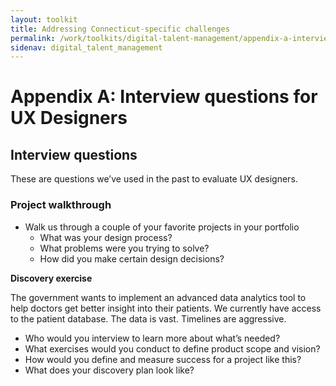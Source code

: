 ```yaml
---
layout: toolkit
title: Addressing Connecticut-specific challenges
permalink: /work/toolkits/digital-talent-management/appendix-a-interview-questions-for-ux-designers/
sidenav: digital_talent_management
---
```


Appendix A: Interview questions for UX Designers
================================================

Interview questions
-------------------

These are questions we’ve used in the past to evaluate UX designers.

### Project walkthrough

-   Walk us through a couple of your favorite projects in your portfolio
    -   What was your design process?
    -   What problems were you trying to solve?
    -   How did you make certain design decisions?

**Discovery exercise**

The government wants to implement an advanced data analytics tool to
help doctors get better insight into their patients. We currently have
access to the patient database. The data is vast. Timelines are
aggressive.

-   Who would you interview to learn more about what’s needed?
-   What exercises would you conduct to define product scope and vision?
-   How would you define and measure success for a project like this?
-   What does your discovery plan look like?

[^3]: Pahlka, “Delivery-driven Government”

[^4]: Jennifer Anastasoff and Jennifer Smith, “Mobilizing Tech Talent”,
    September 2018, Partnership for Public Service,
    [*https://ourpublicservice.org/publications/mobilizing-tech-talent/*](https://ourpublicservice.org/publications/mobilizing-tech-talent/)

[^5]: NASCA, Accenture and NEOGOV, “Job One: Reimagine Today's State
    Government Workforce (2019)”, March 2019, National Association of
    State Chief Adminstrations,
    [*https://collaborate.nasca.org/HigherLogic/System/DownloadDocumentFile.ashx?DocumentFileKey=3cbd8f19-fd2e-c0c6-3575-f64cc9cdf35f&forceDialog=0*](https://collaborate.nasca.org/HigherLogic/System/DownloadDocumentFile.ashx?DocumentFileKey=3cbd8f19-fd2e-c0c6-3575-f64cc9cdf35f&forceDialog=0)

[^6]: [*The origins of this quote are
    debatable*](https://www.forbes.com/sites/andrewcave/2017/11/09/culture-eats-strategy-for-breakfast-so-whats-for-lunch/#229c7c597e0f)

[^7]: Nicole Forsgren et. al, [*2014 State of DevOps
    Report,*](https://www.researchgate.net/publication/263198947_2014_State_of_DevOps_Report)
    (May 2014).

[^8]: 18F, “Inclusive Language”, accessed December 2019,
    [*https://content-guide.18f.gov/inclusive-language/*](https://content-guide.18f.gov/inclusive-language/)

[^9]: Wikipedia, “Unconscious Bias Training”, accessed December 2019,
    [*https://en.wikipedia.org/wiki/Unconscious\_bias\_training*](https://en.wikipedia.org/wiki/Unconscious_bias_training)

[^10]: Kelsey Merkley, “A Better Place to Work”, Ontario Digital, June
    2019.
    “[*https://medium.com/ontariodigital/a-better-place-to-work-8e6ab2422d47*](https://medium.com/ontariodigital/a-better-place-to-work-8e6ab2422d47)”

[^11]: Tara Mohr, “Why Women Don’t Apply for Jobs Unless They’re 100%
    Qualified”, August 2014, Harvard Business Review,
    [*https://hbr.org/2014/08/why-women-dont-apply-for-jobs-unless-theyre-100-qualified*](https://hbr.org/2014/08/why-women-dont-apply-for-jobs-unless-theyre-100-qualified)

[^12]: [*Upwork Future Workforce Report
    (2019)*](https://www.slideshare.net/upwork/future-workforce-2019-how-younger-generations-are-reshaping-the-future-workforce/1)

[^13]: Jessica Loadenthal and Alexa Davidson, “Making a great first
    impression: Onboarding matters”, July 2019, Canadian Digital
    Service,
    [*https://digital.canada.ca/2019/07/29/making-a-great-first-impression-onboarding-matters/*](https://digital.canada.ca/2019/07/29/making-a-great-first-impression-onboarding-matters/)

[^14]: ^Hana\ Schank\ and\ Sara\ Hudson,\ “What\ the\ Work\ Really\ Looks\ Like”,\ October\ 2018,\ New\ America,\ [*https://www.newamerica.org/public-interest-technology/reports/problem-solving-government/what-the-work-really-looks-like/*](https://www.newamerica.org/public-interest-technology/reports/problem-solving-government/what-the-work-really-looks-like/)^

[^15]: Josh Bersin, “New Research Shows ‘Heavy Learners’ More Confident,
    Sucessful, and Happy at Work”, November 2018, Josh Bersin Academy,
    [*https://joshbersin.com/2018/11/corporate-learning-does-drive-happiness-productivity-too/*](https://joshbersin.com/2018/11/corporate-learning-does-drive-happiness-productivity-too/)

[^16]: William Eggers, John O’Leary, and Amrita Datar, “The future of
    work in government”, February 2019, Deloitte Insights,
    [*https://www2.deloitte.com/us/en/insights/industry/public-sector/future-of-work-in-government.html*](https://www2.deloitte.com/us/en/insights/industry/public-sector/future-of-work-in-government.html)

[^17]: Anastasoff and Smith, “Mobilizing Tech Talent”

[^18]: Bloomberg Cities, “What happens when an entire city department is
    trained to innovate”, September 2019,
    [*https://medium.com/@BloombergCities/what-happens-when-an-entire-city-department-is-trained-to-innovate-b8ff4772161b*](https://medium.com/@BloombergCities/what-happens-when-an-entire-city-department-is-trained-to-innovate-b8ff4772161b)”.

[^19]: Bloomberg Cities, “Replicating Denver’s Peak Academy: a
    conversation with Brian Elms”, September 14, 2018,
    [*https://medium.com/@BloombergCities/replicating-denvers-peak-academy-a-conversation-with-brian-elms-8a24d5b5be0e*](https://medium.com/@BloombergCities/replicating-denvers-peak-academy-a-conversation-with-brian-elms-8a24d5b5be0e)”
